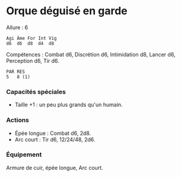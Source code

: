 
# Orque déguisé en garde

Allure : 6

	Agi	Âme	For	Int	Vig
	d6	d6	d8	d4	d8

Compétences : Combat d6, Discrétion d6, Intimidation d8, Lancer d6, Perception d6, Tir d6.

	PAR	RES
	5	8 (1)

### Capacités spéciales
- Taille +1 : un peu plus grands qu'un humain.

### Actions
- Épée longue : Combat d6, 2d8.
- Arc court : Tir d6, 12/24/48, 2d6.

### Équipement
Armure de cuir, épée longue, Arc court.
